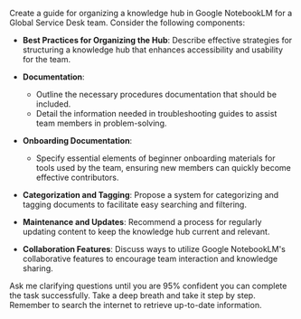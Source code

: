 Create a guide for organizing a knowledge hub in Google NotebookLM for a Global Service Desk team. Consider the following components:

- **Best Practices for Organizing the Hub**: Describe effective strategies for structuring a knowledge hub that enhances accessibility and usability for the team.
  
- **Documentation**:
  - Outline the necessary procedures documentation that should be included.
  - Detail the information needed in troubleshooting guides to assist team members in problem-solving.
  
- **Onboarding Documentation**:
  - Specify essential elements of beginner onboarding materials for tools used by the team, ensuring new members can quickly become effective contributors.
  
- **Categorization and Tagging**: Propose a system for categorizing and tagging documents to facilitate easy searching and filtering.
  
- **Maintenance and Updates**: Recommend a process for regularly updating content to keep the knowledge hub current and relevant.
  
- **Collaboration Features**: Discuss ways to utilize Google NotebookLM's collaborative features to encourage team interaction and knowledge sharing.

Ask me clarifying questions until you are 95% confident you can complete the task successfully. Take a deep breath and take it step by step. Remember to search the internet to retrieve up-to-date information.
